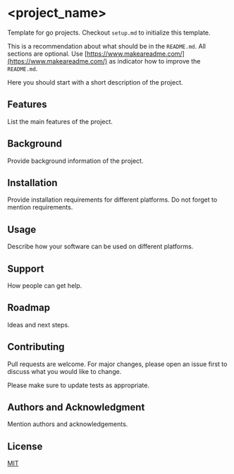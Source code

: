 # <project_name>

Template for go projects. Checkout `setup.md` to initialize this template.

This is a recommendation about what should be in the `README.md`. All sections are optional. Use [https://www.makeareadme.com/](https://www.makeareadme.com/) as indicator how to improve the `README.md`.

Here you should start with a short description of the project.

## Features

List the main features of the project.

## Background

Provide background information of the project.

## Installation

Provide installation requirements for different platforms. Do not forget to mention requirements.

## Usage

Describe how your software can be used on different platforms.

## Support

How people can get help.

## Roadmap

Ideas and next steps.

## Contributing

Pull requests are welcome. For major changes, please open an issue first to discuss what you would like to change.

Please make sure to update tests as appropriate.

## Authors and Acknowledgment

Mention authors and acknowledgements.

## License

[MIT](https://choosealicense.com/licenses/mit/)
